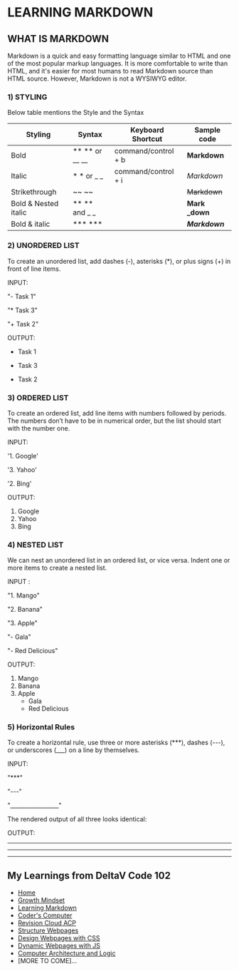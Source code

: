 # LEARNING MARKDOWN


## WHAT IS MARKDOWN

Markdown is a quick and easy formatting language similar to HTML and one of the most popular markup languages. It is more comfortable to write than HTML, and it's easier for most humans to read Markdown source than HTML source. However, Markdown is not a WYSIWYG editor.

### 1) STYLING

Below table mentions the Style and the Syntax

Styling| Syntax| Keyboard Shortcut| Sample code
------------ | ------------- | ---------------------------- | -----------
Bold	            |** ** or __ __	|command/control + b|**Markdown** 
Italic            | 	* * or _ _	|command/control + i|*Markdown*
Strikethrough     |	~~ ~~		      |                   |~~Markdown~~
Bold &  Nested italic|	** ** and _ _	|                   |**Mark _down**	
Bold & italic	      |  *** ***		  |                   |***Markdown***	


### 2) UNORDERED LIST

To create an unordered list, add dashes (-), asterisks (*), or plus signs (+) in front of line items.

INPUT:

"- Task 1"

"* Task 3"

"+ Task 2"

OUTPUT:

- Task 1
* Task 3
+ Task 2
  
### 3) ORDERED LIST

To create an ordered list, add line items with numbers followed by periods. The numbers don’t have to be in numerical order, but the list should start with the number one.

INPUT:

'1. Google'

'3. Yahoo' 

'2. Bing'
    
OUTPUT:  

1. Google
2. Yahoo 
3. Bing 
   
 
### 4) NESTED LIST

We can nest an unordered list in an ordered list, or vice versa. Indent one or more items to create a nested list.

INPUT :

"1. Mango"

"2. Banana"

"3. Apple"
   
   "- Gala"
   
   "- Red Delicious"

OUTPUT:


1. Mango
2. Banana
3. Apple
   - Gala
   - Red Delicious


### 5) Horizontal Rules


To create a horizontal rule, use three or more asterisks (***), dashes (---), or underscores (___) on a line by themselves.

INPUT:


"***"

"---"

"_________________"


The rendered output of all three looks identical:

OUTPUT:


*** 

---

_________________

## My Learnings from DeltaV Code 102
- [Home](README.md)
- [Growth Mindset](GROWTH_MINDSET.md)
- [Learning Markdown](LEARNING_MARKDOWN.md)
- [Coder's Computer](CODERS_COMPUTER.md)
- [Revision Cloud ACP](REVISION_CLOUD.md)
- [Structure Webpages](STRUCTURE_WEBPAGES.md)
- [Design Webpages with CSS](DESIGN_WEBPAGES_CSS.md)
- [Dynamic Webpages with JS](DYNAMIC_WEBPAGES_JS.md)
- [Computer Architecture and Logic](COMPUTER_ARCHI_LOGIC.md)
- [MORE TO COME]...




